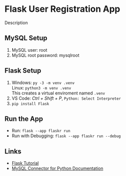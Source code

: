 # Flask User Registration App

Description

## MySQL Setup

1. MySQL user: root
2. MySQL root password: mysqlroot

## Flask Setup

1. Windows: `py -3 -m venv .venv`  
Linux: `python3 -m venv .venv`  
This creates a virtual enviroment named `.venv`
2. VS Code: *Ctrl + Shift + P*, `Python: Select Interpreter`
3. `pip install Flask`

## Run the App

- Run: `flask --app flaskr run`
- Run with Debugging: `flask --app flaskr run --debug`

## Links

- [Flask Tutorial](https://flask.palletsprojects.com/en/stable/tutorial/)
- [MySQL Connector for Python Documentation](https://dev.mysql.com/doc/connector-python/en/connector-python-example-connecting.html)
